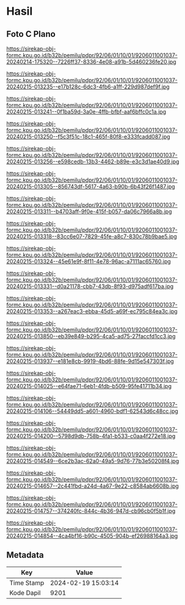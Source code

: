 # Hasil

## Foto C Plano

https://sirekap-obj-formc.kpu.go.id/b32b/pemilu/pdpr/92/06/01/10/01/9206011001037-20240214-175320--7226ff37-8336-4e08-a91b-5d460236fe20.jpg

https://sirekap-obj-formc.kpu.go.id/b32b/pemilu/pdpr/92/06/01/10/01/9206011001037-20240215-013235--e17b128c-6dc3-4fb6-a1ff-229d987def9f.jpg

https://sirekap-obj-formc.kpu.go.id/b32b/pemilu/pdpr/92/06/01/10/01/9206011001037-20240215-013241--0f1ba59d-3a0e-4ffb-bfbf-aaf6bffc0c1a.jpg

https://sirekap-obj-formc.kpu.go.id/b32b/pemilu/pdpr/92/06/01/10/01/9206011001037-20240215-013250--f5c3f51c-18c1-465f-80f8-e333fcadd087.jpg

https://sirekap-obj-formc.kpu.go.id/b32b/pemilu/pdpr/92/06/01/10/01/9206011001037-20240215-013256--e598cedb-13b3-4462-b89e-e3c3d1ae40d9.jpg

https://sirekap-obj-formc.kpu.go.id/b32b/pemilu/pdpr/92/06/01/10/01/9206011001037-20240215-013305--856743df-5617-4a63-b90b-6b43f26f1487.jpg

https://sirekap-obj-formc.kpu.go.id/b32b/pemilu/pdpr/92/06/01/10/01/9206011001037-20240215-013311--b4703aff-9f0e-415f-b057-da06c7966a8b.jpg

https://sirekap-obj-formc.kpu.go.id/b32b/pemilu/pdpr/92/06/01/10/01/9206011001037-20240215-013318--83cc6e07-7829-45fe-a8c7-830c78b9bae5.jpg

https://sirekap-obj-formc.kpu.go.id/b32b/pemilu/pdpr/92/06/01/10/01/9206011001037-20240215-013324--45e61e9f-8f11-4e78-96ac-a7111ac65760.jpg

https://sirekap-obj-formc.kpu.go.id/b32b/pemilu/pdpr/92/06/01/10/01/9206011001037-20240215-013331--d0a21178-cbb7-43db-8f93-d975adf617ba.jpg

https://sirekap-obj-formc.kpu.go.id/b32b/pemilu/pdpr/92/06/01/10/01/9206011001037-20240215-013353--a267eac3-ebba-45d5-a69f-ec795c84ea3c.jpg

https://sirekap-obj-formc.kpu.go.id/b32b/pemilu/pdpr/92/06/01/10/01/9206011001037-20240215-013850--eb39e849-b295-4ca5-ad75-27faccfd1cc3.jpg

https://sirekap-obj-formc.kpu.go.id/b32b/pemilu/pdpr/92/06/01/10/01/9206011001037-20240215-013937--e181e8cb-9919-4bd6-88fe-9d15e547303f.jpg

https://sirekap-obj-formc.kpu.go.id/b32b/pemilu/pdpr/92/06/01/10/01/9206011001037-20240215-014025--e64fae71-6eb1-4fdb-b509-95fe41711b34.jpg

https://sirekap-obj-formc.kpu.go.id/b32b/pemilu/pdpr/92/06/01/10/01/9206011001037-20240215-014106--54449dd5-a601-4960-bdf1-62543d6c48cc.jpg

https://sirekap-obj-formc.kpu.go.id/b32b/pemilu/pdpr/92/06/01/10/01/9206011001037-20240215-014200--5798d9db-758b-4fa1-b533-c0aa4f272e18.jpg

https://sirekap-obj-formc.kpu.go.id/b32b/pemilu/pdpr/92/06/01/10/01/9206011001037-20240215-014549--6ce2b3ac-62a0-49a5-9d76-77b3e50208f4.jpg

https://sirekap-obj-formc.kpu.go.id/b32b/pemilu/pdpr/92/06/01/10/01/9206011001037-20240215-014657--2c441fbd-a24d-4a67-9e22-c8584ab6608b.jpg

https://sirekap-obj-formc.kpu.go.id/b32b/pemilu/pdpr/92/06/01/10/01/9206011001037-20240215-014757--374240fc-844c-4b36-947d-cb96cb0f5b1f.jpg

https://sirekap-obj-formc.kpu.go.id/b32b/pemilu/pdpr/92/06/01/10/01/9206011001037-20240215-014854--4ca4bf16-b90c-4505-904b-ef26988164a3.jpg


## Metadata

| Key        | Value               |
| ---------- | ------------------- |
| Time Stamp | 2024-02-19 15:03:14 |
| Kode Dapil | 9201                |



